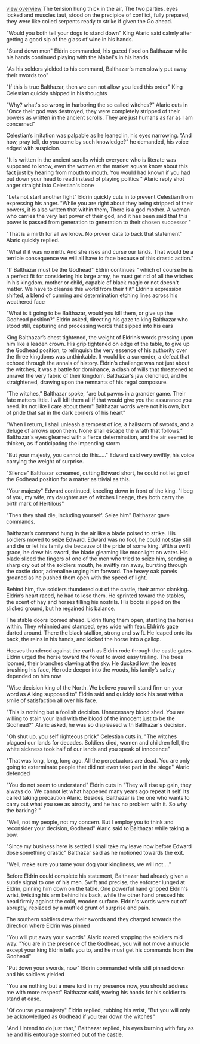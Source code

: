 [view overview](https://1drv.ms/p/s!ArIZeUiOmupKgziIB8BIG04gpggr?e=NdpLpW)
The tension hung thick in the air, The two parties, eyes locked and muscles taut, stood on the precipice of conflict, fully prepared, they were like coiled serpents ready to strike if given the Go ahead. 

"Would you both tell your dogs to stand down" King Alaric said calmly after getting a good sip of the glass of wine in his hands.

"Stand down men" Eldrin commanded, his gazed fixed on Balthazar while his hands continued playing with the Mabel's in his hands

"As his solders yielded to his command, Balthazar's men slowly put away their swords too"

"If this is true Balthazar, then we can not allow you lead this order" King Celestian quickly shipped in his thoughts

"Why? what's so wrong in harboring the so called witches?" Alaric cuts in "Once their god was destroyed, they were completely stripped of their powers as written in the ancient scrolls. They are just humans as far as I am concerned"

Celestian’s irritation was palpable as he leaned in, his eyes narrowing. “And how, pray tell, do you come by such knowledge?” he demanded, his voice edged with suspicion.

"It is written in the ancient scrolls which everyone who is literate was supposed to know, even the women at the market square know about this fact just by hearing from mouth to mouth. You would had known if you had put down your head to read instead of playing politics " Alaric reply shot anger straight into Celestian's bone

"Lets not start another fight" Eldrin quickly cuts in to prevent Celestian from expressing his anger. "While you are right about they being stripped of their powers, it is also written that within them, There is a god mother. A woman who carries the very last power of their god, and it has been said that this power is passed from generation to generation to their chosen successor "

"That is a mirth for all we know. No proven data to back that statement" Alaric quickly replied.

"What if it was no mirth. And she rises and curse our lands. That would be a terrible consequence we will all have to face because of this drastic action."

"If Balthazar must be the Godhead" Eldrin continues " which of course he is a perfect fit for considering his large army, he must get rid of all the witches in his kingdom. mother or child, capable of black magic or not doesn't matter. We have to cleanse this world from their flit" Eldrin’s expression shifted, a blend of cunning and determination etching lines across his weathered face

"What is it going to  be Balthazar, would you kill them, or give up the Godhead position?" Eldrin asked, directing his gaze to king Balthazar who stood still, capturing and processing words that sipped into his ears

King Balthazar’s chest tightened, the weight of Eldrin’s words pressing upon him like a leaden crown. His grip tightened on edge of the table, to give up the Godhead position, to relinquish the very essence of his authority over the three kingdoms was unthinkable. It would be a surrender, a defeat that echoed through the annals of history. Eldrin’s challenge was not just about the witches, it was a battle for dominance, a clash of wills that threatened to unravel the very fabric of their kingdom. Balthazar’s jaw clenched, and he straightened, drawing upon the remnants of his regal composure.

“The witches,” Balthazar spoke, “are but pawns in a grander game. Their fate matters little. I will kill them all if that would give you the assurance you need. Its not like I care about them" Balthazar words were not his own, but of pride that sat in the dark corners of his heart"

“When I return, I shall unleash a tempest of ice, a hailstorm of swords, and a deluge of arrows upon them. None shall escape the wrath that follows.” Balthazar's eyes gleamed with a fierce determination, and the air seemed to thicken, as if anticipating the impending storm.

"But your majesty, you cannot do this....." Edward said very swiftly, his voice carrying the weight of surprise.

"Silence" Balthazar screamed, cutting Edward short, he could not let go of the Godhead position for a matter as trivial as this.

"Your majesty" Edward continued, kneeling down in front of the king. "I beg of you, my wife, my daughter are of witches lineage, they both carry the birth mark of Hertilous"

"Then they shall die, Including yourself. Seize him" Balthazar gave commands.

Balthazar’s command hung in the air like a blade poised to strike. His soldiers moved to seize Edward. Edward was no fool, he could not stay still and die or let his family die because of the pride of some king. With a swift grace, he drew his sword, the blade gleaming like moonlight on water.  His blade sliced the fingers of one of the men who tried to seize him, sending a sharp cry out of the soldiers mouth, he swiftly ran away, bursting through the castle door, adrenaline urging him forward. The heavy oak panels groaned as he pushed them open with the speed of light.

Behind him, five soldiers thundered out of the castle, their armor clanking. Eldrin’s heart raced, he had to lose them. He sprinted toward the stables, the scent of hay and horses filling his nostrils. His boots slipped on the slicked ground, but he regained his balance.

The stable doors loomed ahead. Eldrin flung them open, startling the horses within. They whinnied and stamped, eyes wide with fear. Eldrin’s gaze darted around. There the black stallion, strong and swift. He leaped onto its back, the reins in his hands, and kicked the horse into a gallop. 

Hooves thundered against the earth as Eldrin rode through the castle gates. Eldrin urged the horse toward the forest to avoid easy trailing. The trees loomed, their branches clawing at the sky. He ducked low, the leaves brushing his face, He rode deeper into the woods, his family’s safety depended on him now

"Wise decision king of the North. We believe you will stand firm on your word as A king supposed to" Eldrin  said and quickly took his seat with a smile of satisfaction all over his face.

"This is nothing but a foolish decision. Unnecessary blood shed. You are willing to stain your land with the blood of the innocent just to be the Godhead?" Alaric asked, he was so displeased with Balthazar's decision.

"Oh shut up, you self righteous prick" Celestian cuts in. "The witches plagued our lands for decades. Soldiers died, women and children fell, the white sickness took  half of our lands and you speak of innocence"

"That was long, long, long ago. All the perpetuators are dead. You are only going to exterminate people that did not even take part in the siege" Alaric defended

"You do not seem to understand" Eldrin cuts in "They will rise up gain, they always do. We cannot let what happened many years ago repeat it self. Its called taking precaution Alaric. Besides, Balthazar is the one who wants to carry out what you see as atrocity, and he has no problem with it. So why the barking? "

"Well, not my people, not my concern. But I employ you to think and reconsider your decision, Godhead" Alaric said to Balthazar while taking a bow.

"Since my business here is settled I shall take my leave now before Edward dose something drastic" Balthazar said as he motioned towards the exit.

"Well, make sure you tame your dog your kingliness, we will not...."

Before Eldrin could complete his statement, Balthazar had already given a subtle signal to one of his men. Swift and precise, the enforcer lunged at Eldrin, pinning him down on the table. One powerful hand gripped Eldrin's wrist, twisting his arm behind his back, while the other hand pressed his head firmly against the cold, wooden surface. Eldrin's words were cut off abruptly, replaced by a muffled grunt of surprise and pain.

The southern soldiers drew their swords and they charged towards the direction where Eldrin was pinned

"You will put away your swords" Alaric roared stopping the soldiers mid way. "You are in the presence of the Godhead, you will not move a muscle except your king Eldrin tells you to, and he must get his commands from the Godhead"

"Put down your swords, now" Eldrin commanded while still pinned down and his soldiers yielded

"You are nothing but a mere lord in my presence now, you should address me with more respect" Balthazar said, waving his hands for his soldier to stand at ease.

"Of course you majesty" Eldrin replied,  rubbing his wrist, "But you will only be acknowledged as Godhead  if you tear down the witches"

"And I intend to do just that," Balthazar replied, his eyes burning with fury as he and his entourage stormed out of the castle.

